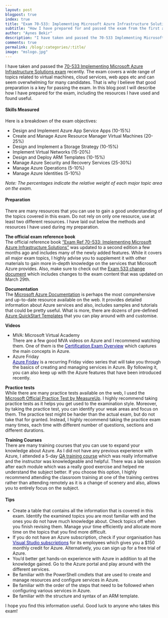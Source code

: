 ```yaml
---
layout: post
blogpost: true
index: true
title: "Exam 70-533: Implementing Microsoft Azure Infrastructure Solutions - Preparation and Tips"
subtitle: "How I have prepared for and passed the exam from the first attempt..."
author: "Aynes Bekir"
description: "I have taken and passed the 70-533 Implementing Microsoft Azure Infrastructure Solutions exam</a> recently. The exam covers a wide range of topics related to virtual machines, cloud services, web apps etc and can seem overwhelming for many candidates. That is why I believe that good preparation is a key for passing the exam. In this blog post I will describe how I have prepared for the exam."
comments: true
permalink: /blog/:categories/:title/
image: "mslogo.jpg"
---
```


I have taken and passed the <a href="https://www.microsoft.com/en-us/learning/exam-70-533.aspx" target="_blank">70-533 Implementing Microsoft Azure Infrastructure Solutions exam</a> recently. The exam covers a wide range of topics related to virtual machines, cloud services, web apps etc and can seem overwhelming for many candidates. That is why I believe that good preparation is a key for passing the exam. In this blog post I will describe how I have prepared for the exam, including the resources I have used and found useful. 

#### **Skills Measured**
Here is a breakdown of the exam objectives:
- Design and Implement Azure App Service Apps (10-15%)
- Create and Manage Azure Resource Manager Virtual Machines (20-25%)
- Design and Implement a Storage Strategy (10-15%)
- Implement Virtual Networks (15-20%)
- Design and Deploy ARM Templates (10-15%)
- Manage Azure Security and Recovery Services (25-30%)
- Manage Azure Operations (5-10%)
- Manage Azure Identities (5-10%)

_Note: The percentages indicate the relative weight of each major topic area on the exam._

#### **Preparation**
There are many resources that you can use to gain a good understanding of the topics covered in this exam. Do not rely on only one resource, use at least two different resources. I have laid out below the methods and resources I have used during my preparation.

__The official exam reference book__
<br />The official reference book <a href="http://a.co/d/d0Y3nlm" target="_blank">“Exam Ref 70-533: Implementing Microsoft Azure Infrastructure Solutions”</a> was updated to a second edition a few months ago and includes many of the newly added features. While it covers all major exam topics, I highly advise you to supplement it with other materials to gain more in-depth knowledge on the services that Microsoft Azure provides. Also, make sure to check out the <a href="http://download.microsoft.com/download/8/4/8/848DD46A-05F2-4021-A118-036FC06647C5/533_OD_Changes.pdf">Exam 533 change document</a> which includes changes to the exam content that was updated on March 29th.

__Documentation__
<br />The <a href="https://docs.microsoft.com/en-gb/azure/" target="_blank">Microsoft Azure Documentation</a> is perhaps the most comprehensive and up-to-date resource available on the web. It provides detailed information about Azure services and also, includes samples and tutorials that could be pretty useful. What is more, there are dozens of pre-defined <a href="https://azure.microsoft.com/en-gb/resources/templates/" target="_blank">Azure QuickStart Templates</a> that you can play around with and customise. 

__Videos__
<br />
- MVA: Microsoft Virtual Academy
<br />There are a few good MVA videos on Azure and I recommend watching them. One of them is the <a href="https://mva.microsoft.com/en-US/training-courses/certification-exam-overview-70533-implementing-microsoft-azure-infrastructure-solutions-17405" target="_blank" style="color:	#00008B">Certification Exam Overview</a> which captures the main concepts in Azure.
- Azure Friday
<br /><a href="https://azure.microsoft.com/en-gb/resources/videos/azure-friday/" target="_blank" style="color:	#00008B">Azure Friday</a> is a recurring Friday video series that will take you through the basics of creating and managing services in Azure. By following it, you can also keep up with the Azure features that have been introduced recently.

__Practice tests__
<br />While there are many practice tests available on the web, I used the <a href="https://uk.mindhub.com/70-533-implementing-microsoft-azure-infrastructure/p/MU-70-533" target="_blank">Microsoft Official Practice Test by MeasureUp</a>. I highly recommend taking practice tests as it helps you get used to the examination style. Moreover, by taking the practice test, you can identify your weak areas and focus on them.
The practice test might be harder than the actual exam, but do not take that for granted. Instead, I highly recommend taking the practice exam many times, each time with different number of questions, sections and different durations.

__Training Courses__
<br />There are many training courses that you can use to expand your knowledge about Azure. As I did not have any previous experience with Azure, I attended a 5-day <a href="https://www.qa.com/training-courses/technical-it-training/microsoft/microsoft-azure/implementing-microsoft-azure-infrastructure-solutions" target="_blank">QA training course</a> which was really informative and the instructor was knowledgeable and helpful. There was a lab session after each module which was a really good exercise and helped me understand the subject better. If you choose this option, I highly recommend attending the classroom training at one of the training centres rather than attending remotely as it is a change of scenery and also, allows you to entirely focus on the subject.

#### **Tips**
- Create a table that contains all the information that is covered in this exam. Identify the examined topics you are most familiar with and the ones you do not have much knowledge about. Check topics off when you finish revising them. Manage your time efficiently and allocate more time on the topics that you find more difficult.
- If you do not have an Azure subscription, check if your organisation has <a href="https://visualstudio.microsoft.com/subscriptions/" target="_blank" style="color:#00008B">Visual Studio subscriptions</a>  for its employees which gives you a $150 monthly credit for Azure. Alternatively, you can sign up for a free trial of Azure.
- You’d better get hands-on experience with Azure in addition to all the knowledge gained. Go to the Azure portal and play around with the different services.
- Be familiar with the PowerShell cmdlets that are used to create and manage resources and configure services in Azure.
- Be familiar with the order of the steps that need to be followed when configuring various services in Azure.
- Be familiar with the structure and syntax of an ARM template.

I hope you find this information useful. Good luck to anyone who takes this exam!

